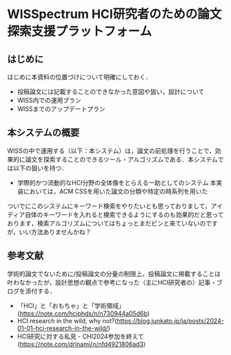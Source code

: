 # WISSpectrum HCI研究者のための論文探索支援プラットフォーム

## はじめに
はじめに本資料の位置づけについて明確にしておく．
- 投稿論文には記載することのできなかった意図や狙い，設計について
- WISS内での運用プラン
- WISSまでのアップデートプラン

## 本システムの概要
WISSの中で運用する（以下：本システム）は，論文の前処理を行うことで，効果的に論文を探索することのできるツール・アルゴリズムである．本システムでは以下の狙いを持つ．
- 学際的かつ流動的なHCI分野の全体像をとらえる一助としてのシステム
本実装においては，ACM CSSを用いた論文の分類や特定の時系列を用いた

ついでにこのシステムにキーワード検索をやりたいとも思っておりまして，アイディア自体のキーワードを入れると検索できるようにするのも効果的だと思っております，検索アルゴリズムについてはちょっとまだピンと来ていないのですが，いい方法ありませんかね？


## 参考文献
学術的論文でないために/投稿論文の分量の制限上，投稿論文に掲載することは叶わなかったが，設計思想の観点で参考になった（主にHCI研究者の）記事・ブログを添付する．
- 「HCI」と「おもちゃ」と「学術領域」(https://note.com/hciphds/n/n730944a05d6b)
- HCI research in the wild, why not?(https://blog.junkato.jp/ja/posts/2024-01-01-hci-research-in-the-wild/)
- HCI研究に対する私見 - CHI2024参加を終えて(https://note.com/drinami/n/nfd4921806ad3)